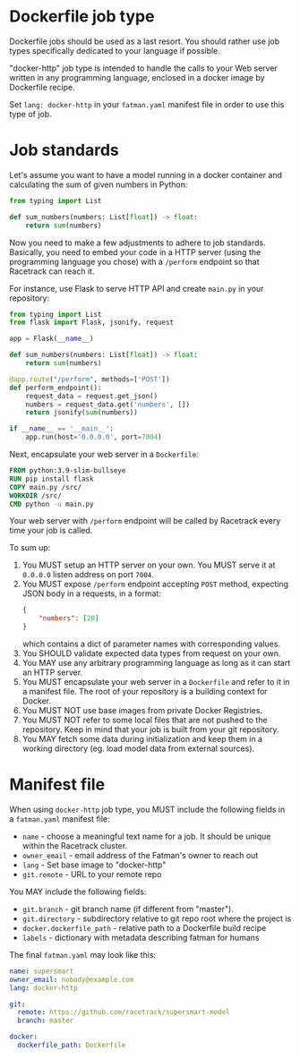 # Dockerfile job type
Dockerfile jobs should be used as a last resort. You should rather use job types
specifically dedicated to your language if possible.

"docker-http" job type is intended to handle the calls to your Web server written 
in any programming language, enclosed in a docker image by Dockerfile recipe.

Set `lang: docker-http` in your `fatman.yaml` manifest file in order to use this type of job.

# Job standards
Let's assume you want to have a model running in a docker container and calculating
the sum of given numbers in Python:
```python
from typing import List

def sum_numbers(numbers: List[float]) -> float:
    return sum(numbers)
```

Now you need to make a few adjustments to adhere to job standards.
Basically, you need to embed your code in a HTTP server (using the programming language
you chose) with a `/perform` endpoint so that Racetrack can reach it.

For instance, use Flask to serve HTTP API and create `main.py` in your repository:
```python
from typing import List
from flask import Flask, jsonify, request

app = Flask(__name__)

def sum_numbers(numbers: List[float]) -> float:
    return sum(numbers)

@app.route("/perform", methods=['POST'])
def perform_endpoint():
    request_data = request.get_json()
    numbers = request_data.get('numbers', [])
    return jsonify(sum(numbers))

if __name__ == '__main__':
    app.run(host='0.0.0.0', port=7004)
```

Next, encapsulate your web server in a `Dockerfile`:
```dockerfile
FROM python:3.9-slim-bullseye
RUN pip install flask
COPY main.py /src/
WORKDIR /src/
CMD python -u main.py
```

Your web server with `/perform` endpoint will be called by Racetrack every time your job is called.

To sum up:

1. You MUST setup an HTTP server on your own. You MUST serve it at `0.0.0.0` listen address on port `7004`.
1. You MUST expose `/perform` endpoint accepting `POST` method, expecting JSON body in a requests, in a format:
    ```json
    {
        "numbers": [20]
    }
    ```
    which contains a dict of parameter names with corresponding values.
1. You SHOULD validate expected data types from request on your own.
1. You MAY use any arbitrary programming language as long as it can start an HTTP server.
1. You MUST encapsulate your web server in a `Dockerfile` and refer to it in a manifest file.
   The root of your repository is a building context for Docker.
1. You MUST NOT use base images from private Docker Registries.
1. You MUST NOT refer to some local files that are not pushed to the repository. 
   Keep in mind that your job is built from your git repository.
1. You MAY fetch some data during initialization and keep them in a working directory
   (eg. load model data from external sources).

# Manifest file
When using `docker-http` job type, you MUST include the following fields in a `fatman.yaml` manifest file:
- `name` - choose a meaningful text name for a job. It should be unique within the Racetrack cluster.
- `owner_email` - email address of the Fatman's owner to reach out
- `lang` - Set base image to "docker-http"
- `git.remote` - URL to your remote repo 

You MAY include the following fields:
- `git.branch` - git branch name (if different from "master").
- `git.directory` - subdirectory relative to git repo root where the project is
- `docker.dockerfile_path` - relative path to a Dockerfile build recipe
- `labels` - dictionary with metadata describing fatman for humans

The final `fatman.yaml` may look like this:
```yaml
name: supersmart
owner_email: nobody@example.com
lang: docker-http

git:
  remote: https://github.com/racetrack/supersmart-model
  branch: master

docker:
  dockerfile_path: Dockerfile
```
